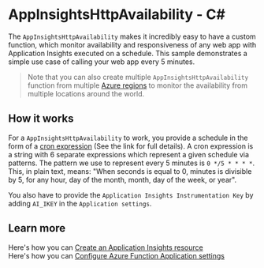 # AppInsightsHttpAvailability - C<span>#</span>

The `AppInsightsHttpAvailability` makes it incredibly easy to have a custom function, 
which monitor availability and responsiveness of any web app with Application Insights executed on a schedule. 
This sample demonstrates a simple use case of calling your web app every 5 minutes.

> Note that you can also create multiple `AppInsightsHttpAvailability` function from multiple [Azure regions](https://azure.microsoft.com/en-us/regions) 
> to monitor the availability from multiple locations around the world.

## How it works

For a `AppInsightsHttpAvailability` to work, 
you provide a schedule in the form of a [cron expression](https://en.wikipedia.org/wiki/Cron#CRON_expression) (See the link for full details). 
A cron expression is a string with 6 separate expressions which represent a given schedule via patterns. 
The pattern we use to represent every 5 minutes is `0 */5 * * * *`. 
This, in plain text, means: "When seconds is equal to 0, minutes is divisible by 5, for any hour, day of the month, month, day of the week, or year".

You also have to provide the `Application Insights Instrumentation Key` by adding `AI_IKEY` in the `Application settings`.

## Learn more

Here's how you can [Create an Application Insights resource](https://docs.microsoft.com/en-us/azure/application-insights/app-insights-create-new-resource)  
Here's how you can [Configure Azure Function Application settings](https://docs.microsoft.com/en-us/azure/azure-functions/functions-how-to-use-azure-function-app-settings)
